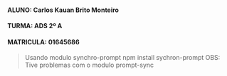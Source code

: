 #### ALUNO: Carlos Kauan Brito Monteiro
#### TURMA: ADS 2º A
#### MATRICULA: 01645686
> Usando modulo synchro-prompt
    npm install sychron-prompt
OBS: Tive problemas com o modulo prompt-sync
